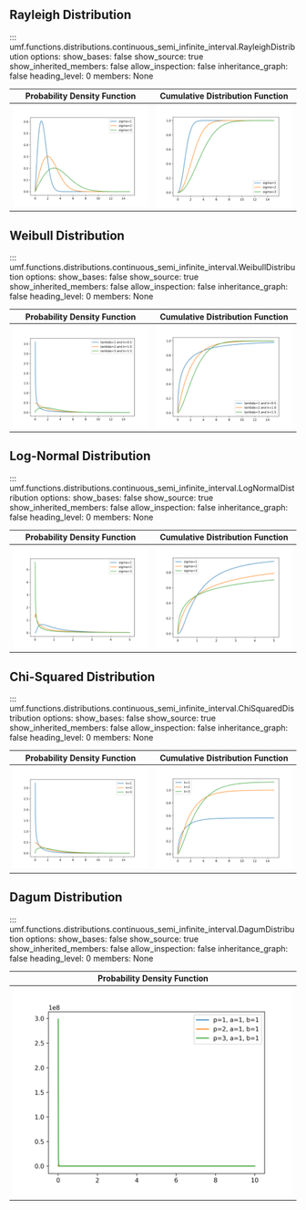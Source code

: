 ## Rayleigh Distribution

<!-- prettier-ignore -->
::: umf.functions.distributions.continuous_semi_infinite_interval.RayleighDistribution
    options:
        show_bases: false
        show_source: true
        show_inherited_members: false
        allow_inspection: false
        inheritance_graph: false
        heading_level: 0
        members: None

|                      Probability Density Function                       |                        Cumulative Distribution Function                         |
| :---------------------------------------------------------------------: | :-----------------------------------------------------------------------------: |
| ![RayleighDistribution](../../../extra/images/RayleighDistribution.png) | ![RayleighDistribution-CML](../../../extra/images/RayleighDistribution-cml.png) |

## Weibull Distribution

<!-- prettier-ignore -->
::: umf.functions.distributions.continuous_semi_infinite_interval.WeibullDistribution
    options:
        show_bases: false
        show_source: true
        show_inherited_members: false
        allow_inspection: false
        inheritance_graph: false
        heading_level: 0
        members: None

|                     Probability Density Function                      |                       Cumulative Distribution Function                        |
| :-------------------------------------------------------------------: | :---------------------------------------------------------------------------: |
| ![WeibullDistribution](../../../extra/images/WeibullDistribution.png) | ![WeibullDistribution-CML](../../../extra/images/WeibullDistribution-cml.png) |

## Log-Normal Distribution

<!-- prettier-ignore -->
::: umf.functions.distributions.continuous_semi_infinite_interval.LogNormalDistribution
    options:
        show_bases: false
        show_source: true
        show_inherited_members: false
        allow_inspection: false
        inheritance_graph: false
        heading_level: 0
        members: None

|                       Probability Density Function                        |                         Cumulative Distribution Function                          |
| :-----------------------------------------------------------------------: | :-------------------------------------------------------------------------------: |
| ![LogNormalDistribution](../../../extra/images/LogNormalDistribution.png) | ![LogNormalDistribution-CML](../../../extra/images/LogNormalDistribution-cml.png) |

## Chi-Squared Distribution

<!-- prettier-ignore -->
::: umf.functions.distributions.continuous_semi_infinite_interval.ChiSquaredDistribution
    options:
        show_bases: false
        show_source: true
        show_inherited_members: false
        allow_inspection: false
        inheritance_graph: false
        heading_level: 0
        members: None

|                        Probability Density Function                         |                          Cumulative Distribution Function                           |
| :-------------------------------------------------------------------------: | :---------------------------------------------------------------------------------: |
| ![ChiSquaredDistribution](../../../extra/images/ChiSquaredDistribution.png) | ![ChiSquaredDistribution-CML](../../../extra/images/ChiSquaredDistribution-cml.png) |

## Dagum Distribution

<!-- prettier-ignore -->
::: umf.functions.distributions.continuous_semi_infinite_interval.DagumDistribution
    options:
        show_bases: false
        show_source: true
        show_inherited_members: false
        allow_inspection: false
        inheritance_graph: false
        heading_level: 0
        members: None

|                   Probability Density Function                    |
| :---------------------------------------------------------------: |
| ![DagumDistribution](../../../extra/images/DagumDistribution.png) |
